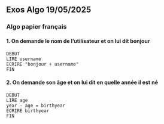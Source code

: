 ## Exos Algo 19/05/2025

### Algo papier français

#### 1. On demande le nom de l’utilisateur et on lui dit bonjour

```
DEBUT
LIRE username
ECRIRE "bonjour + username"
FIN
```

#### 2. On demande son âge et on lui dit en quelle année il est né

```
DEBUT
LIRE age
year - age = birthyear
ECRIRE birthyear
FIN
```
